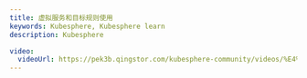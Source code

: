 ```yaml
---
title: 虚拟服务和目标规则使用
keywords: Kubesphere, Kubesphere learn
description: Kubesphere

video: 
  videoUrl: https://pek3b.qingstor.com/kubesphere-community/videos/%E4%BA%91%E5%8E%9F%E7%94%9F%E5%AE%9E%E6%88%98/%E7%AC%AC%E4%BA%8C%E6%9C%9F/43%E3%80%81Service%20Mesh-%E8%99%9A%E6%8B%9F%E6%9C%8D%E5%8A%A1%E5%92%8C%E7%9B%AE%E6%A0%87%E8%A7%84%E5%88%99%E4%BD%BF%E7%94%A8.mp4
---
```

